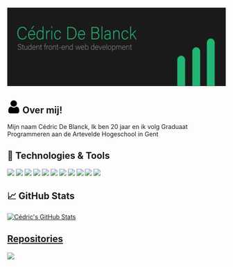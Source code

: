 [![Header](https://github.com/CedricDeBlanck/CedricDeBlanck/blob/main/Middel%202-100.jpg?raw=true "Header")](http://www.cedricdeblanck.be/)

## <img src="https://raw.githubusercontent.com/CedricDeBlanck/CedricDeBlanck/22478a74677759b65e660fd891123654dc605166/user.svg" width="30px" color="#2bbc8a"> Over mij!
Mijn naam Cédric De Blanck, Ik ben 20 jaar en ik volg Graduaat Programmeren aan de Artevelde Hogeschool in Gent


## 🔧 Technologies & Tools

![](https://img.shields.io/badge/OS-Mac-informational?style=flat&logo=apple&logoColor=white&color=2bbc8a)
![](https://img.shields.io/badge/OS-Windows-informational?style=flat&logo=windows&logoColor=white&color=2bbc8a)
![](https://img.shields.io/badge/Editor-Visual%20studio%20code-informational?style=flat&logo=visual-studio-code&logoColor=white&color=2bbc8a)
![](https://img.shields.io/badge/Editor-Eclipse%20IDE-informational?style=flat&logo=eclipse-ide&logoColor=white&color=2bbc8a)
![](https://img.shields.io/badge/Code-html-informational?style=flat&logo=html5&logoColor=white&color=2bbc8a)
![](https://img.shields.io/badge/Code-CSS-informational?style=flat&logo=css3&logoColor=white&color=2bbc8a)
![](https://img.shields.io/badge/Code-JavaScript-informational?style=flat&logo=javascript&logoColor=white&color=2bbc8a)
![](https://img.shields.io/badge/Code-React-informational?style=flat&logo=react&logoColor=white&color=2bbc8a)
![](https://img.shields.io/badge/Code-graphql-informational?style=flat&logo=graphql&logoColor=white&color=2bbc8a)
![](https://img.shields.io/badge/Code-php-informational?style=flat&logo=php&logoColor=white&color=2bbc8a)
![](https://img.shields.io/badge/Code-java-informational?style=flat&logo=java&logoColor=white&color=2bbc8a)

## &#x1f4c8; GitHub Stats
<a href="https://github.com/CedricDeBlanck/CedricDeBlanck">
  <img align="center" src="https://github-readme-stats.vercel.app/api?username=CedricDeBlanck&show_icons=true&line_height=27&count_private=true&title_color=ffffff&text_color=c9cacc&icon_color=2bbc8a&bg_color=1d1f21" alt="Cédric's GitHub Stats" />  
  
  
## Repositories

<a href="https://github.com/pgmgent-1920-students/eindwerk-CedricDeBlanck">
  <img align="center" src="https://github-readme-stats.vercel.app/api/pin/?organisation=pgmgent-1920-students&repo=eindwer-CedricDeBlanck&title_color=ffffff&text_color=c9cacc&icon_color=2bbc8a&bg_color=1d1f21" />
</a>


